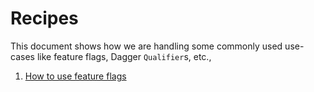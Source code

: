 # Recipes
This document shows how we are handling some commonly used use-cases like feature flags, Dagger `Qualifier`s, etc.,

1. [How to use feature flags](recipes/feature-flags.md)

